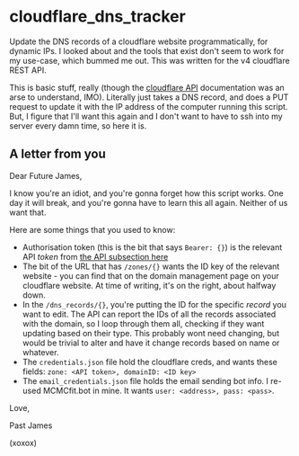 # cloudflare_dns_tracker
Update the DNS records of a cloudflare website programmatically, for dynamic IPs. 
I looked about and the tools that exist don't seem to work for my use-case, which bummed me out. This was written for the v4 cloudflare REST API.

This is basic stuff, really (though the [cloudflare API](https://api.cloudflare.com) documentation was an arse to understand, IMO).
Literally just takes a DNS record, and does a PUT request to update it with the IP address of the computer running this script. 
But, I figure that I'll want this again and I don't want to have to ssh into my server every damn time, so here it is.

## A letter from you

Dear Future James,

I know you're an idiot, and you're gonna forget how this script works. 
One day it will break, and you're gonna have to learn this all again. Neither of us want that.

Here are some things that you used to know:
  - Authorisation token (this is the bit that says `Bearer: {}`) is the relevant API *token* from [the API subsection here](https://dash.cloudflare.com/profile)
  - The bit of the URL that has `/zones/{}` wants the ID key of the relevant website - you can find that on the domain management page on your cloudflare website. At time of writing, it's on the right, about halfway down.
  - In the `/dns_records/{}`, you're putting the ID for the specific *record* you want to edit. The API can report the IDs of all the records associated with the domain, so I loop through them all, checking if they want updating based on their type. This probably wont need changing, but would be trivial to alter and have it change records based on name or whatever.
  - The `credentials.json` file hold the cloudflare creds, and wants these fields: `zone: <API token>, domainID: <ID key>`
  - The `email_credentials.json` file holds the email sending bot info. I re-used MCMCfit.bot in mine. It wants `user: <address>, pass: <pass>`.


Love,

Past James 

(xoxox)
